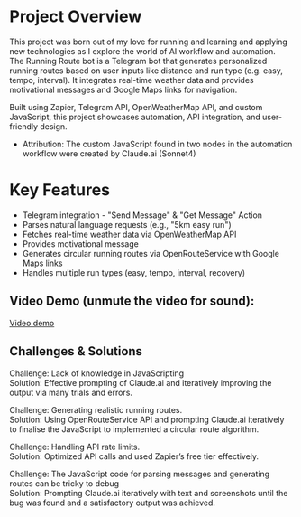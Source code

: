 # Project Overview  
This project was born out of my love for running and learning and applying new technologies as I explore the world of AI workflow and automation.  
The Running Route bot is a Telegram bot that generates personalized running routes based on user inputs like distance and run type (e.g. easy, tempo, interval). It integrates real-time weather data and provides motivational messages and Google Maps links for navigation.

Built using Zapier, Telegram API, OpenWeatherMap API, and custom JavaScript, this project showcases automation, API integration, and user-friendly design.
* Attribution:  The custom JavaScript found in two nodes in the automation workflow were created by Claude.ai (Sonnet4)

# Key Features  
* Telegram integration - "Send Message" & "Get Message" Action
* Parses natural language requests (e.g., "5km easy run")
* Fetches real-time weather data via OpenWeatherMap API  
* Provides motivational message
* Generates circular running routes via OpenRouteService with Google Maps links
* Handles multiple run types (easy, tempo, interval, recovery)

## Video Demo (unmute the video for sound):
[Video demo](https://github.com/user-attachments/assets/f09c066d-1d63-4ba7-8c22-5a7e5621001e)

## Challenges & Solutions  
Challenge: Lack of knowledge in JavaScripting  
Solution: Effective prompting of Claude.ai and iteratively improving the output via many trials and errors.  

Challenge: Generating realistic running routes.  
Solution: Using OpenRouteService API and prompting Claude.ai iteratively to finalise the JavaScript to implemented a circular route algorithm.  

Challenge: Handling API rate limits.  
Solution: Optimized API calls and used Zapier’s free tier effectively.  

Challenge: The JavaScript code for parsing messages and generating routes can be tricky to debug  
Solution: Prompting Claude.ai iteratively with text and screenshots until the bug was found and a satisfactory output was achieved.
